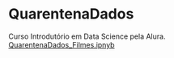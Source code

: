 # QuarentenaDados

Curso Introdutório em Data Science pela Alura.
[QuarentenaDados_Filmes.ipnyb](/QuarentenaDados_Filmes.ipynb)
